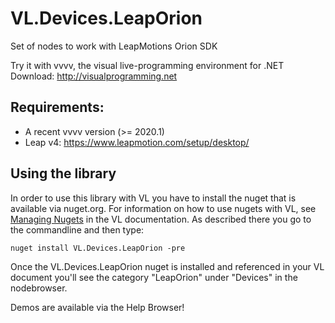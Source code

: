 # VL.Devices.LeapOrion
Set of nodes to work with LeapMotions Orion SDK

Try it with vvvv, the visual live-programming environment for .NET  
Download: http://visualprogramming.net

## Requirements:
* A recent vvvv version (>= 2020.1)
* Leap v4: https://www.leapmotion.com/setup/desktop/

## Using the library
In order to use this library with VL you have to install the nuget that is available via nuget.org. For information on how to use nugets with VL, see [Managing Nugets](https://thegraybook.vvvv.org/reference/libraries/dependencies.html#manage-nugets) in the VL documentation. As described there you go to the commandline and then type:

    nuget install VL.Devices.LeapOrion -pre

Once the VL.Devices.LeapOrion nuget is installed and referenced in your VL document you'll see the category "LeapOrion" under "Devices" in the nodebrowser. 

Demos are available via the Help Browser!
